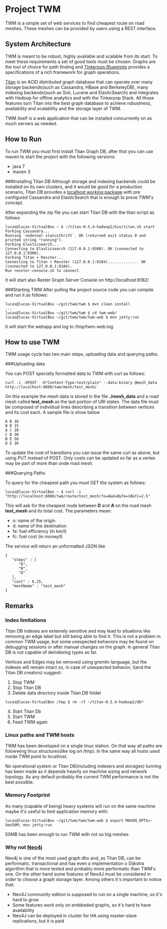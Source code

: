 # Project TWM

TWM is a simple set of web services to find cheapest route on road meshes. These meshes can be provided by users using a REST interface.

## System Architecture

TWM is meant to be robust, highly available and scalable from its start. To meet these requirements a set of good tools must be chosen. Graphs are the tool of choice for path finding and [Tinkerpop Blueprints](https://github.com/tinkerpop/blueprints/wiki) provides a specifications of a rich framework for graph operations.

[Titan](http://thinkaurelius.github.io/titan/) is an ACID distributed graph database that can operate over many storage backends(such as Cassandra, HBase and BerkeleyDB), many indexing backends(such as Solr, Lucene and ElasticSearch) and integrates with Hadoop for offline analytics and with the Tinkerpop Stack. All those features turn Titan into the best graph database to achieve robustness, availability and scalability and the storage layer of TWM.

TWM itself is a web application that can be installed concurrently on as much servers as needed.

## How to Run
To run TWM you must first install Titan Graph DB, after that you can use maven to start the project with the following versions:

* java 7
* maven 3

###Installing Titan DB
Although storage and indexing backends could be installed on its own clusters, and it would be good for a production scenario, Titan DB provides a [localhost working package](http://s3.thinkaurelius.com/downloads/titan/titan-0.5.4-hadoop2.zip) with pre configured Cassandra and ElasticSearch that is enough to prove TWM's concept.

After expanding the zip file you can start Titan DB with the titan script as follows

```
lucas@lucas-VirtualBox ~ $ ~/titan-0.5.4-hadoop2/bin/titan.sh start
Forking Cassandra...
Running `nodetool statusthrift`. OK (returned exit status 0 and printed string "running").
Forking Elasticsearch...
Connecting to Elasticsearch (127.0.0.1:9300). OK (connected to 127.0.0.1:9300).
Forking Titan + Rexster...
Connecting to Titan + Rexster (127.0.0.1:8184).............. OK (connected to 127.0.0.1:8184).
Run rexster-console.sh to connect.
```
It will start also Rexter Graph Server Console on http://localhost:8182/

###Starting TWM
After pulling the project source code you can compile and run it as follows:

```
lucas@lucas-VirtualBox ~/git/twm/twm $ mvn clean install
...
lucas@lucas-VirtualBox ~/git/twm/twm $ cd twm-web/
lucas@lucas-VirtualBox ~/git/twm/twm/twm-web $ mvn jetty:run
```
It will start the webapp and log to /tmp/twm-web.log

## How to use TWM
TWM usage cycle has two main steps, uploading data and querying paths.

###Uploading data

You can POST specially formatted data to TWM with curl as follows:

```
curl -i -XPOST  -H"Content-Type:text/plain" --data-binary @mesh_data http://localhost:8080/twm/mesh/test_mesh/
```
On this example the mesh data is stored in the file **./mesh_data** and a road mesh called **test_mesh** as the last portion of URI states. The data file must be composed of individual lines describing a transition between vertices and its cost each. A sample file is show below

```
A B 10
B D 15
A C 20
C D 30
B E 50
D E 30
```

To update the cost of transitions you can issue the same curl as above, but using PUT instead of POST. Only costs can be updated so far as a vertex may be part of more than onde road mesh.

###Querying Paths

To query for the cheapest path you must GET the system as follows:
```
lucas@lucas-VirtualBox ~ $ curl -i "http://localhost:8080/twm/route/test_mesh/?o=A&d=D&fe=10&fc=2.5"
```

This will ask for the cheapest route between **D** and **A** on the road mesh **test_mesh** and its total cost. The parameters mean:

* o: name of the origin
* d: name of the destination
* fe: fuel efficiency (in km/l)
* fc: fuel cost (in money/l)

The service will return an unformatted JSON like 

```
{
   "steps" : [
      "A",
      "B",
      "D"
   ],
   "cost" : 6.25,
   "meshName" : "test_mesh"
}
```

## Remarks
### Index limitations
Titan DB indexes are extemely sensitive and may lead to situations like removing an edge label but still being able to find it. This is not a problem in common TWM usage, but some unexpected behaviors may be found on debugging sessions or after manual changes on the graph. In general Titan DB is not capable of deindexing types so far.

Vertices and Edges may be removed using gremlin language, but the indexes will remain intact so, in case of unexpected behavior, I(and the Titan DB creators) suggest:

1. Stop TWM
2. Stop Titan DB
3. Delete data directory inside Titan DB folder
```
lucas@lucas-VirtualBox /tmp $ rm -rf ~/titan-0.5.4-hadoop2/db*
```
4. Start Titan Db
5. Start TWM
6. Feed TWM again

### Linux paths and TWM hosts
TWM has been developed on a single linux station. On that way all paths are folowwing linux structures(like log on /tmp). In the same way all hosts used inside TWM point to localhost.

No operational system or Titan DB(including indexers and storages) tunning has been made as it depends heavily on machine sizing and network topology. As any default probably the current TWM performance is not the best possible.

### Memory Footprint
As many (capable of being) heavy systems will run on the same machine maybe it's useful to limit application memory with:

```
lucas@lucas-VirtualBox ~/git/twm/twm/twm-web $ export MAVEN_OPTS=-Xmx50M; mvn jetty:run
```
50MB has been enough to run TWM with not so big meshes 


### Why not [Neo4j](http://neo4j.com/)

Neo4j is one of the most used graph dbs and, as Titan DB, can be performatic, transactional and has even a implementation o Dijkstra algorithm that is more tested and probably more performatic than TWM's one. On the other hand some features of Neo4J must be considered in order to choose a graph storage layer. Among others it's important to notice that:

* Neo4J community edition is supposed to run on a single machine, so it's hard to grow
* Some features work only on embbeded graphs, so it's hard to have availability
* Neo4J can be deployed in cluster for HA using master-slave replications, but it is paid
